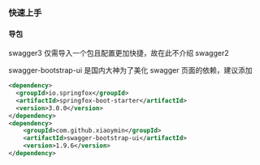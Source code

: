 ### 快速上手

#### 导包

swagger3 仅需导入一个包且配置更加快捷，故在此不介绍 swagger2

swagger-bootstrap-ui 是国内大神为了美化 swagger 页面的依赖，建议添加

```xml
<dependency>
  <groupId>io.springfox</groupId>
  <artifactId>springfox-boot-starter</artifactId>
  <version>3.0.0</version>
</dependency>
<dependency>
    <groupId>com.github.xiaoymin</groupId>
    <artifactId>swagger-bootstrap-ui</artifactId>
    <version>1.9.6</version>
</dependency>
```

<br>

####
